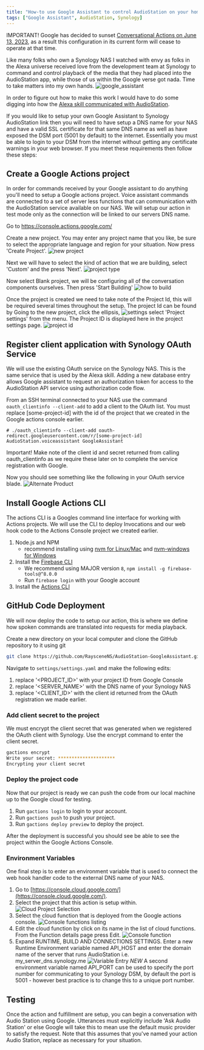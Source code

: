```yaml
---
title: "How-to use Google Assistant to control AudioStation on your home NAS"
tags: ["Google Assistant", AudioStation, Synology]
---
```


IMPORTANT! Google has decided to sunset [Conversational Actions on June 13, 2023](https://developers.google.com/assistant/ca-sunset), as a result this configuration in its current form will cease to operate at that time. 

Like many folks who own a Synology NAS I watched with envy as folks in the Alexa universe received love from the development team at Synology to command and control playback of the media that they had placed into the AudioStation app, while those of us within the Google verse got nada. Time to take matters into my own hands. ![google_assistant](/assets/images/2020/12/20/audiostation_command.webp)

 In order to figure out how to make this work I would have to do some digging into how the [Alexa skill communicated with AudioStation](https://racineennis.ca/2020/12/19/AudioStation-GoogleAssistant-investigation).

If you would like to setup your own Google Assistant to Synology AudioStation link then you will need to have setup a DNS name for your NAS and have a valid SSL certificate for that same DNS name as well as have exposed the DSM port (5001 by default) to the internet. Essentially you must be able to login to your DSM from the internet without getting any certificate warnings in your web browser. If you meet these requirements then follow these steps:

## Create a Google Actions project

In order for commands received by your Google assistant to do anything you'll need to setup a Google actions project. Voice assistant commands are connected to a set of server less functions that can communication with the AudioStation service available on our NAS. We will setup our action in test mode only as the connection will be linked to our servers DNS name.

Go to <https://console.actions.google.com/>

Create a new project. You may enter any project name that you like, be sure to select the appropriate language and region for your situation. Now press 'Create Project'.
![new project](/assets/images/2020/12/20/google_console_new_project.png)

Next we will have to select the kind of action that we are building, select 'Custom' and the press 'Next'.
![project type](/assets/images/2020/12/20/google_console_project_type.png)

Now select Blank project, we will be configuring all of the conversation components ourselves. Then press 'Start Building'
![how to build](/assets/images/2020/12/20/google_console_how_to_build.png)

Once the project is created we need to take note of the Project Id, this will be required several times throughout the setup. The project Id can be found by Going to the new project, click the ellipsis, ![settings](/assets/images/2020/12/20/google_console_settings.png)
 select 'Project settings' from the menu. The Project ID is displayed here in the project settings page.
 ![project id](/assets/images/2020/12/20/google_console_project_id.png)

## Register client application with Synology OAuth Service

We will use the existing OAuth service on the Synology NAS. This is the same service that is used by the Alexa skill. Adding a new database entry allows Google assistant to request an authorization token for access to the AudioStation API service using authorization code flow.

From an SSH terminal connected to your NAS use the command `oauth_clientinfo --client-add` to add a client to the OAuth list. You must replace [some-project-id] with the id of the project that we created in the Google actions console earlier.

```SHELL
# ./oauth_clientinfo --client-add oauth-redirect.googleusercontent.com/r/[some-project-id] AudioStation.voiceassistant GoogleAssistant 
```

Important! Make note of the client id and secret returned from calling  oauth_clientinfo as we require these later on to complete the service registration with Google.

Now you should see something like the following in your OAuth service blade.
![Alternate Product](/assets/images/2020/12/20/oauth_setup.webp)

## Install Google Actions CLI

The actions CLI is a Googles command line interface for working with  Actions projects. We will use the CLI to deploy Invocations and our web hook code to the Actions Console project we created earlier.

1. Node.js and NPM
    + recommend installing using [nvm for Linux/Mac](https://github.com/creationix/nvm) and [nvm-windows for Windows](https://github.com/coreybutler/nvm-windows)
1. Install the [Firebase CLI](https://developers.google.com/assistant/conversational/deploy-fulfillment)
    + We recommend using MAJOR version `8`, `npm install -g firebase-tools@^8.0.0`
    + Run `firebase login` with your Google account
1. Install the [Actions CLI](https://developers.google.com/assistant/actionssdk/gactions)

## GitHub Code Deployment

We will now deploy the code to setup our action, this is where we define how spoken commands are translated into requests for media playback.

Create a new directory on your local computer and clone the GitHub repository to it using git

```bash
git clone https://github.com/RaysceneNS/AudioStation-GoogleAssistant.git
```

Navigate to `settings/settings.yaml` and make the following edits:

1. replace '<PROJECT_ID>' with your project ID from Google Console
1. replace '<SERVER_NAME>' with the DNS name of your Synology NAS
1. replace '<CLIENT_ID>' with the client id returned from the OAuth registration we made earlier.

### Add client secret to the project

We must encrypt the client secret that was generated when we registered the OAuth client with Synology. Use the encrypt command to enter the client secret.

```bash
gactions encrypt
Write your secret: *********************
Encrypting your client secret
```

### Deploy the project code

Now that our project is ready we can push the code from our local machine up to the Google cloud for testing.

1. Run `gactions login` to login to your account.
1. Run `gactions push` to push your project.
1. Run `gactions deploy preview` to deploy the project.

After the deployment is successful you should see be able to see the project within the Google Actions Console.

### Environment Variables

One final step is to enter an environment variable that is used to connect the web hook handler code to the external DNS name of your NAS.

1. Go to [https://console.cloud.google.com/](https://console.cloud.google.com/).
1. Select the project that this action is setup within. ![Cloud Project Selection](/assets/images/2020/12/20/cloud_console_project.png)
1. Select the cloud function that is deployed from the Google actions console. ![Console functions listing](/assets/images/2020/12/20/cloud_console_functions.png)
1. Edit the cloud function by click on its name in the list of cloud functions. From the Function details page press Edit. ![Console function](/assets/images/2020/12/20/cloud_console_function.png)
1. Expand RUNTIME, BUILD AND CONNECTIONS SETTINGS. Enter a new Runtime Environment variable named API_HOST and enter the domain name of the server that runs AudioStation i.e. my_server_dns.synology.me ![Variable Entry](/assets/images/2020/12/20/cloud_console_variable.png) *NEW* A second environment variable named API_PORT can be used to specify the port number for communicating to your Synology DSM, by default the port is 5001 - however best practice is to change this to a unique port number.  

## Testing

Once the action and fulfillment are setup, you can begin a conversation with Audio Station using Google. Utterances must explicitly include 'Ask Audio Station' or else Google will take this to mean use the default music provider to satisfy the request. Note that this assumes that you've named your action Audio Station, replace as necessary for your situation.
